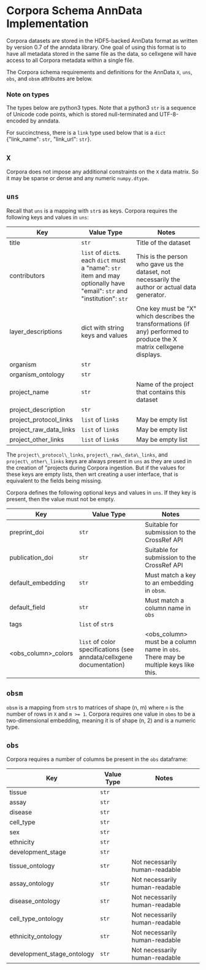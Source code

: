 # Corpora Schema AnnData Implementation

Corpora datasets are stored in the HDF5-backed AnnData format as written by version 0.7 of the anndata library. One
goal of using this format is to have all metadata stored in the same file as the data, so cellxgene will have access to
all Corpora metadata within a single file.

The Corpora schema requirements and definitions for the AnnData `X`, `uns`, `obs`, and `obsm` attributes are below.


### Note on types
The types below are python3 types. Note that a python3 `str` is a sequence of Unicode code points, which is stored
null-terminated and UTF-8-encoded by anndata.

For succinctness, there is a `link` type used below that is a `dict` {"link_name": `str`, "link_url": `str`}.

## `X`

Corpora does not impose any additional constraints on the `X` data matrix. So it may be sparse or dense and any
numeric `numpy.dtype`.

## `uns`

Recall that `uns` is a mapping with `str`s as keys. Corpora requires the following keys and values in `uns`:

**Key**|**Value Type**|**Notes**
-----|-----|-----
title|`str`|Title of the dataset
contributors|`list` of `dict`s. each `dict` must a "name": `str` item and may optionally have "email": `str` and "institution": `str`|This is the person who gave us the dataset, not necessarily the author or actual data generator.
layer\_descriptions|dict with string keys and values|One key must be "X" which describes the transformations (if any) performed to produce the X matrix cellxgene displays.
organism|`str`| 
organism\_ontology|`str`| 
project\_name|`str`|Name of the project that contains this dataset
project\_description|`str`| 
project\_protocol\_links|`list` of `link`s|May be empty list
project\_raw\_data\_links|`list` of `link`s|May be empty list
project\_other\_links|`list` of `link`s|May be empty list

The `project\_protocol\_links`, `project\_raw\_data\_links`, and `project\_other\_links` keys are always present in `uns` as
they are used in the creation of "projects during Corpora ingestion. But if the values for these keys are empty lists, then
wrt creating a user interface, that is equivalent to the fields being missing.

Corpora defines the following optional keys and values in `uns`. If they key is present, then the value must not be empty.

**Key**|**Value Type**|**Notes**
-----|-----|-----
preprint\_doi|`str`|Suitable for submission to the CrossRef API
publication\_doi|`str`|Suitable for submission to the CrossRef API
default\_embedding|`str`|Must match a key to an embedding in `obsm`.
default\_field|`str`|Must match a column name in `obs`
tags|`list` of `str`s| 
<obs\_column>\_colors|`list` of color specifications (see anndata/cellxgene documentation)|<obs\_column> must be a column name in `obs`. There may be multiple keys like this.


## `obsm`

`obsm` is a mapping from `str`s to matrices of shape (n, m) where `n` is the number of rows in `X` and `m >= 1`.
Corpora requires one value in `obms` to be a two-dimensional embedding, meaning it is of shape (n, 2) and is a
numeric type.

## `obs`

Corpora requires a number of columns be present in the `obs` dataframe:

**Key**|**Value Type**|**Notes**
-----|-----|-----
tissue|`str`| 
assay|`str`| 
disease|`str`| 
cell\_type|`str`| 
sex|`str`| 
ethnicity|`str`| 
development\_stage|`str`| 
tissue\_ontology|`str`|Not necessarily human-readable
assay\_ontology|`str`|Not necessarily human-readable
disease\_ontology|`str`|Not necessarily human-readable
cell\_type\_ontology|`str`|Not necessarily human-readable
ethnicity\_ontology|`str`|Not necessarily human-readable
development\_stage\_ontology|`str`|Not necessarily human-readable
